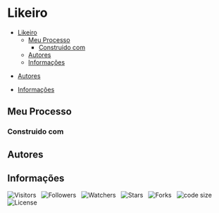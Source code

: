 <!-- Titulo -->
# Likeiro

<!-- ***Conteúdo do Projeto:*** -->

<!-- ## Tabela de Conteúdos -->

<!-- * [Vista por cima](#vista-pro-cima) -->
  <!-- * [Foto da tela](#foto-da-tela) -->
  <!-- * [Links](#links) -->
- [Likeiro](#likeiro)
  - [Meu Processo](#meu-processo)
    - [Construido com](#construido-com)
  - [Autores](#autores)
  - [Informações](#informações)
  <!-- * [O que Aprendi](#0-que-aprendi) -->
  <!-- * [Desenvolvimento Continuo](#desenvolvimento-continuo) -->
  <!-- * [Recursos Uteis](#recursos-uteis) -->
* [Autores](#autores)
<!-- * [Agradecimentos](#agradecimentos) -->
* [Informações](#informações)

<!-- Overview-->
<!-- ## Vista por Cima -->

<!-- Screenshot -->
<!-- ### Foto da Tela -->

<!-- Links -->
<!-- ### Links -->

<!-- My Process -->
## Meu Processo

<!-- Built with -->
### Construido com

<!-- What I Learned -->
<!-- ### O que Aprendi -->

<!-- Continued Development -->
<!-- ### Desenvolvimento Continuo -->

<!-- Useful Resources -->
<!-- ### Recursos Uteis -->

<!-- Authors -->
## Autores

<!-- Acknowledgments -->
<!-- ## Agradecimentos -->

<!-- Information -->
## Informações

![Visitors](https://api.visitorbadge.io/api/visitors?path=Devsgeeknerd%2Fpro-lik&label=Visitantes&labelColor=%23f9e64f&countColor=%23008000&style=plastic "Total de Visitas")
&nbsp;
![Followers](https://img.shields.io/github/followers/Devsgeeknerd?style=p&label=Seguidores&labelColor=f9e64f&color=008000 "Total de Seguidores")
&nbsp;
![Watchers](https://img.shields.io/github/watchers/Devsgeeknerd/pro-lik?style=p&label=Observadores&labelColor=f9e64f&color=008000 "Total de Observadores")
&nbsp;
![Stars](https://img.shields.io/github/stars/Devsgeeknerd/pro-lik?style=p&label=Estrelas&labelColor=f9e64f&color=008000 "Total de Estrelas")
&nbsp;
![Forks](https://img.shields.io/github/forks/Devsgeeknerd/pro-lik?style=p&label=Bifurcações&labelColor=f9e64f&color=008000 "Total de Bifurcações")
&nbsp;
![code size](https://img.shields.io/github/languages/code-size/Devsgeeknerd/pro-lik?style=p&label=Tamanho&labelColor=f9e64f&color=008000& "Tamanho do Repositório")
&nbsp;
![License](https://img.shields.io/github/license/Devsgeeknerd/pro-lik?style=p&label=Licença&labelColor=f9e64f&color=008000 "Licença do Repositório")
